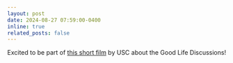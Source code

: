 ```yaml
---
layout: post
date: 2024-08-27 07:59:00-0400
inline: true
related_posts: false
---
```


Excited to be part of [this short film](https://vimeo.com/973150349?share=copy) by USC about the Good Life Discussions!  